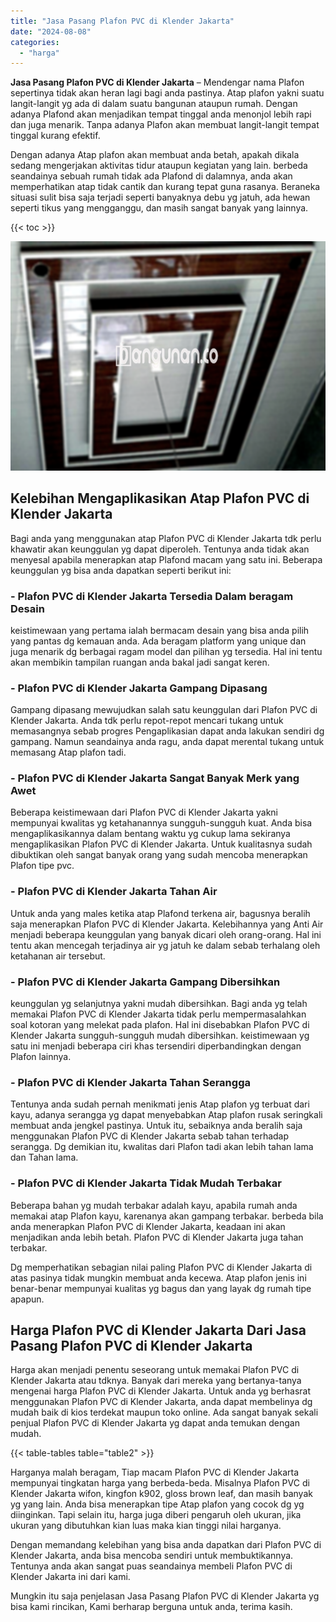 ```yaml
---
title: "Jasa Pasang Plafon PVC di Klender Jakarta"
date: "2024-08-08"
categories: 
  - "harga"
---
```


**Jasa Pasang Plafon PVC di Klender Jakarta** – Mendengar nama Plafon sepertinya tidak akan heran lagi bagi anda pastinya. Atap plafon yakni suatu langit-langit yg ada di dalam suatu bangunan ataupun rumah. Dengan adanya Plafond akan menjadikan tempat tinggal anda menonjol lebih rapi dan juga menarik. Tanpa adanya Plafon akan membuat langit-langit tempat tinggal kurang efektif.

Dengan adanya Atap plafon akan membuat anda betah, apakah dikala sedang mengerjakan aktivitas tidur ataupun kegiatan yang lain. berbeda seandainya sebuah rumah tidak ada Plafond di dalamnya, anda akan memperhatikan atap tidak cantik dan kurang tepat guna rasanya. Beraneka situasi sulit bisa saja terjadi seperti banyaknya debu yg jatuh, ada hewan seperti tikus yang mengganggu, dan masih sangat banyak yang lainnya.

{{< toc >}}

![Jasa Pasang Plafon PVC di Klender Jakarta](/images/flafond-pvc-murah10.png)

## Kelebihan Mengaplikasikan Atap Plafon PVC di Klender Jakarta

Bagi anda yang menggunakan atap Plafon PVC di Klender Jakarta tdk perlu khawatir akan keunggulan yg dapat diperoleh. Tentunya anda tidak akan menyesal apabila menerapkan atap Plafond macam yang satu ini. Beberapa keunggulan yg bisa anda dapatkan seperti berikut ini:

### \- Plafon PVC di Klender Jakarta Tersedia Dalam beragam Desain

keistimewaan yang pertama ialah bermacam desain yang bisa anda pilih yang pantas dg kemauan anda. Ada beragam platform yang unique dan juga menarik dg berbagai ragam model dan pilihan yg tersedia. Hal ini tentu akan membikin tampilan ruangan anda bakal jadi sangat keren.

### \- Plafon PVC di Klender Jakarta Gampang Dipasang

Gampang dipasang mewujudkan salah satu keunggulan dari Plafon PVC di Klender Jakarta. Anda tdk perlu repot-repot mencari tukang untuk memasangnya sebab progres Pengaplikasian dapat anda lakukan sendiri dg gampang. Namun seandainya anda ragu, anda dapat merental tukang untuk memasang Atap plafon tadi.

### \- Plafon PVC di Klender Jakarta Sangat Banyak Merk yang Awet

Beberapa keistimewaan dari Plafon PVC di Klender Jakarta yakni mempunyai kwalitas yg ketahanannya sungguh-sungguh kuat. Anda bisa mengaplikasikannya dalam bentang waktu yg cukup lama sekiranya mengaplikasikan Plafon PVC di Klender Jakarta. Untuk kualitasnya sudah dibuktikan oleh sangat banyak orang yang sudah mencoba menerapkan Plafon tipe pvc.

### \- Plafon PVC di Klender Jakarta Tahan Air

Untuk anda yang males ketika atap Plafond terkena air, bagusnya beralih saja menerapkan Plafon PVC di Klender Jakarta. Kelebihannya yang Anti Air menjadi beberapa keunggulan yang banyak dicari oleh orang-orang. Hal ini tentu akan mencegah terjadinya air yg jatuh ke dalam sebab terhalang oleh ketahanan air tersebut.

### \- Plafon PVC di Klender Jakarta Gampang Dibersihkan

keunggulan yg selanjutnya yakni mudah dibersihkan. Bagi anda yg telah memakai Plafon PVC di Klender Jakarta tidak perlu mempermasalahkan soal kotoran yang melekat pada plafon. Hal ini disebabkan Plafon PVC di Klender Jakarta sungguh-sungguh mudah dibersihkan. keistimewaan yg satu ini menjadi beberapa ciri khas tersendiri diperbandingkan dengan Plafon lainnya.

### \- Plafon PVC di Klender Jakarta Tahan Serangga

Tentunya anda sudah pernah menikmati jenis Atap plafon yg terbuat dari kayu, adanya serangga yg dapat menyebabkan Atap plafon rusak seringkali membuat anda jengkel pastinya. Untuk itu, sebaiknya anda beralih saja menggunakan Plafon PVC di Klender Jakarta sebab tahan terhadap serangga. Dg demikian itu, kwalitas dari Plafon tadi akan lebih tahan lama dan Tahan lama.

### \- Plafon PVC di Klender Jakarta Tidak Mudah Terbakar

Beberapa bahan yg mudah terbakar adalah kayu, apabila rumah anda memakai atap Plafon kayu, karenanya akan gampang terbakar. berbeda bila anda menerapkan Plafon PVC di Klender Jakarta, keadaan ini akan menjadikan anda lebih betah. Plafon PVC di Klender Jakarta juga tahan terbakar.

Dg memperhatikan sebagian nilai paling Plafon PVC di Klender Jakarta di atas pasinya tidak mungkin membuat anda kecewa. Atap plafon jenis ini benar-benar mempunyai kualitas yg bagus dan yang layak dg rumah tipe apapun.

## Harga Plafon PVC di Klender Jakarta Dari Jasa Pasang Plafon PVC di Klender Jakarta

Harga akan menjadi penentu seseorang untuk memakai Plafon PVC di Klender Jakarta atau tdknya. Banyak dari mereka yang bertanya-tanya mengenai harga Plafon PVC di Klender Jakarta. Untuk anda yg berhasrat menggunakan Plafon PVC di Klender Jakarta, anda dapat membelinya dg mudah baik di kios terdekat maupun toko online. Ada sangat banyak sekali penjual Plafon PVC di Klender Jakarta yg dapat anda temukan dengan mudah.

{{< table-tables table="table2" >}}

Harganya malah beragam, Tiap macam Plafon PVC di Klender Jakarta mempunyai tingkatan harga yang berbeda-beda. Misalnya Plafon PVC di Klender Jakarta wifon, kingfon k902, gloss brown leaf, dan masih banyak yg yang lain. Anda bisa menerapkan tipe Atap plafon yang cocok dg yg diinginkan. Tapi selain itu, harga juga diberi pengaruh oleh ukuran, jika ukuran yang dibutuhkan kian luas maka kian tinggi nilai harganya.

Dengan memandang kelebihan yang bisa anda dapatkan dari Plafon PVC di Klender Jakarta, anda bisa mencoba sendiri untuk membuktikannya. Tentunya anda akan sangat puas seandainya membeli Plafon PVC di Klender Jakarta ini dari kami.

Mungkin itu saja penjelasan Jasa Pasang Plafon PVC di Klender Jakarta yg bisa kami rincikan, Kami berharap berguna untuk anda, terima kasih.
